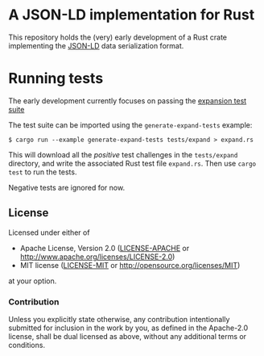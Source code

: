 # A JSON-LD implementation for Rust

This repository holds the (very) early development of a Rust crate implementing
the [JSON-LD](https://www.w3.org/TR/json-ld/) data serialization format.

# Running tests

The early development currently focuses on passing the
[expansion test suite](https://w3c.github.io/json-ld-api/tests/expand-manifest.html)

The test suite can be imported using the `generate-expand-tests` example:

```
$ cargo run --example generate-expand-tests tests/expand > expand.rs
```

This will download all the *positive* test challenges in the `tests/expand`
directory, and write the associated Rust test file `expand.rs`.
Then use `cargo test` to run the tests.

Negative tests are ignored for now.

## License

Licensed under either of

 * Apache License, Version 2.0 ([LICENSE-APACHE](LICENSE-APACHE) or http://www.apache.org/licenses/LICENSE-2.0)
 * MIT license ([LICENSE-MIT](LICENSE-MIT) or http://opensource.org/licenses/MIT)

at your option.

### Contribution

Unless you explicitly state otherwise, any contribution intentionally submitted
for inclusion in the work by you, as defined in the Apache-2.0 license, shall be dual licensed as above, without any
additional terms or conditions.
